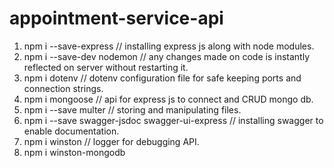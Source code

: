 # appointment-service-api
1. npm i --save-express // installing express js along with node modules.
2. npm i --save-dev nodemon // any changes made on code is instantly reflected on server without restarting it.
3. npm i dotenv // dotenv configuration file for safe keeping ports and connection strings.
4. npm i mongoose // api for express js to connect and CRUD mongo db.
5. npm i --save multer // storing and manipulating files.
6. npm i --save swagger-jsdoc swagger-ui-express // installing swagger to enable documentation.
7. npm i winston // logger for debugging API.
8. npm i winston-mongodb
